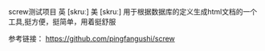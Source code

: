 screw测试项目
英  [skruː]   美  [skruː]
用于根据数据库的定义生成html文档的一个工具,挺方便，挺简单，用着挺舒服

参考链接：
https://github.com/pingfangushi/screw

